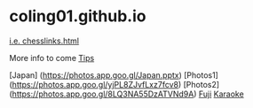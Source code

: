 # coling01.github.io

[i.e. chesslinks.html](https://coling01.github.io/chesslinks.html)

More info to come
[Tips](https://coling01.github.io/tips.md)

[Japan] (https://photos.app.goo.gl/Japan.pptx)
[Photos1] (https://photos.app.goo.gl/yjPL8ZJvfLxz7fcv8)
[Photos2] (https://photos.app.goo.gl/8LQ3NA55DzATVNd9A)
[Fuji](https://coling01.github.io/Fuji.MOV)
[Karaoke](https://coling01.github.io/Karaoke.MOV)
  
  
  
 
  
